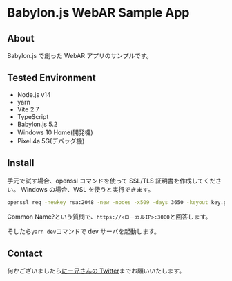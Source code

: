 # Babylon.js WebAR Sample App

## About

Babylon.js で創った WebAR アプリのサンプルです。

## Tested Environment

- Node.js v14
- yarn
- Vite 2.7
- TypeScript
- Babylon.js 5.2
- Windows 10 Home(開発機)
- Pixel 4a 5G(デバッグ機)

## Install

手元で試す場合、openssl コマンドを使って SSL/TLS 証明書を作成してください。
Windows の場合、WSL を使うと実行できます。

```sh
openssl req -newkey rsa:2048 -new -nodes -x509 -days 3650 -keyout key.pem -out cert.pem
```

Common Name?という質問で、`https://<ローカルIP>:3000`と回答します。

そしたら`yarn dev`コマンドで dev サーバを起動します。

## Contact

何かございましたら[にー兄さんの Twitter](https://twitter.com/ninisan_drumath)までお願いいたします。
